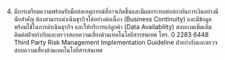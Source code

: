 4) มีการเตรียมความพร้อมรับมือต่อเหตุการณ์ที่อาจเกิดขึ้นและมีผลกระทบต่อสถาบันการเงินอย่างมีนัยสำคัญ
ต้องสามารถดำเนินธุรกิจได้อย่างต่อเนื่อง (Business Continuity) และมีข้อมูลพร้อมใช้ในการดำเนินธุรกิจ
และให้บริการแก่ลูกค้า (Data Availability)
สอบถามเพิ่มเติมติดต่อฝ่ายกำกับและตรวจสอบความเสี่ยงด้านเทคโนโลยีสารสนเทศ โทร. 0 2283 6448
Third Party Risk Management Implementation Guideline
ฝ่ายกำกับและตรวจสอบความเสี่ยงด้านเทคโนโลยีสารสนเทศ

